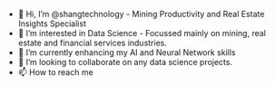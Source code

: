 - 👋 Hi, I’m @shangtechnology - Mining Productivity and Real Estate Insights Specialist
- 👀 I’m interested in Data Science - Focussed mainly on mining, real estate and financial services industries.
- 🌱 I’m currently enhancing my AI and Neural Network skills
- 💞️ I’m looking to collaborate on any data science projects.
- 📫 How to reach me 

<!---
shangtechnology/shangtechnology is a ✨ special ✨ repository because its `README.md` (this file) appears on your GitHub profile.
You can click the Preview link to take a look at your changes.
--->
